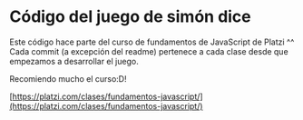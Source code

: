 # Código del juego de simón dice

Este código hace parte del curso de fundamentos de JavaScript de Platzi ^^ Cada commit (a excepción del readme) pertenece a cada clase desde que empezamos a desarrollar el juego.

Recomiendo mucho el curso:D!

[https://platzi.com/clases/fundamentos-javascript/](https://platzi.com/clases/fundamentos-javascript/)